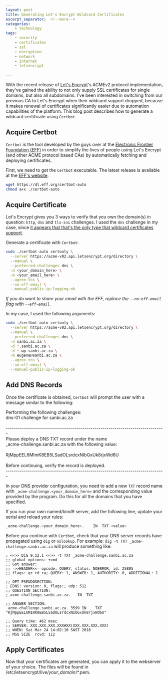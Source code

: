 ```yaml
---
layout: post
title: Generating Let's Encrypt Wildcard Certificates
excerpt_separator:  <!--more-->
categories:
    - technology
tags:
    - security
    - certificates
    - ssl
    - encryption
    - network
    - internet
    - letsencrypt
    
---
```

With the recent release of [Let's Encrypt](https://letsencrypt.org/)'s ACMEv2 protocol implementation, they've gained the ability to not only supply SSL certificates for single domains, but also all subdomains. I've been interested in switching from our previous CA to Let's Encrypt when their wildcard support dropped, because it makes renewal of certificates significantly easier due to automation capabilities of the platform. This blog post describes how to generate a wildcard certificate using `Certbot`.

<!--more-->
## Acquire Certbot
`Certbot` is the tool developed by the guys over at the [Electronic Frontier Foundation (EFF)](https://www.eff.org/) in order to simplify the lives of people using Let's Encrypt (and other ACME protocol based CAs) by automatically fetching and deploying certificates.

First, we need to get the `Certbot` executable. The latest release is available at the [EFF's website](https://dl.eff.org/certbot-auto).

```bash
wget https://dl.eff.org/certbot-auto
chmod a+x ./certbot-auto
```

## Acquire Certificate
Let's Encrypt gives you 3 ways to verify that you own the domain(s) in question: `http`, `dns` and `tls-sni` challenges. I used the `dns` challenge in my case, since [it appears that that's the only type that wildcard certificates support](https://community.letsencrypt.org/t/acme-v2-and-wildcard-certificate-support-is-live/55579).

Generate a certificate with `Certbot`:
```bash
sudo ./certbot-auto certonly \
  --server https://acme-v02.api.letsencrypt.org/directory \
  --manual \
  --preferred-challenges dns \
  -d <your_domain_here> \
  -m <your_email_here> \
  --agree-tos \
  --no-eff-email \
  --manual-public-ip-logging-ok
```
_If you do want to share your email with the EFF, replace the `--no-eff-email` flag with `--eff-email`._

In my case, I used the following arguments:
```bash
sudo ./certbot-auto certonly \
  --server https://acme-v02.api.letsencrypt.org/directory \
  --manual \
  --preferred-challenges dns \
  -d sanbi.ac.za \
  -d *.sanbi.ac.za \
  -d *.wp.sanbi.ac.za \
  -m eugene@sanbi.ac.za \
  --agree-tos \
  --no-eff-email \
  --manual-public-ip-logging-ok
```

## Add DNS Records
Once the certificate is obtained, `Certbot` will prompt the user with a message similar to the following:

<div class="message">
Performing the following challenges:<br/>
dns-01 challenge for sanbi.ac.za<br/><br/>
-------------------------------------------------------------------------------<br/>
Please deploy a DNS TXT record under the name<br/>
_acme-challenge.sanbi.ac.za with the following value:<br/>
<br/>
RjMppEEL6MImK8EB5LSadOLsrdcxNIbGxUk8rjxWd6U<br/>
<br/>
Before continuing, verify the record is deployed.<br/>
-------------------------------------------------------------------------------
</div>

In your DNS provider configuration, you need to add a new `TXT` record name with `_acme-challenge.<your_domain_here>` and the corresponding value provided by the program. Do this for all the domains that you have specified.

If you run your own named/bind9 server, add the following line, update your serial and reload your rules:
```bash
_acme-challenge.<your_domain_here>.    IN  TXT <value>
```

Before you continue with `Certbot`, check that your DNS server records have propagated using `dig` or `nslookup`. For example: `dig -t TXT _acme-challenge.sanbi.ac.za` will produce something like:

```text
; <<>> DiG 9.12.1 <<>> -t TXT _acme-challenge.sanbi.ac.za
;; global options: +cmd
;; Got answer:
;; ->>HEADER<<- opcode: QUERY, status: NOERROR, id: 25805
;; flags: qr rd ra; QUERY: 1, ANSWER: 1, AUTHORITY: 0, ADDITIONAL: 1

;; OPT PSEUDOSECTION:
; EDNS: version: 0, flags:; udp: 512
;; QUESTION SECTION:
;_acme-challenge.sanbi.ac.za.	IN	TXT

;; ANSWER SECTION:
_acme-challenge.sanbi.ac.za. 3599 IN	TXT	"RjMppEEL6MImK8EB5LSadOLsrdcxNIbGxUk8rjxWd6U"

;; Query time: 462 msec
;; SERVER: XXX.XXX.XXX.XXX#XX(XXX.XXX.XXX.XXX)
;; WHEN: Sat Mar 24 14:02:10 SAST 2018
;; MSG SIZE  rcvd: 112
```

## Apply Certificates
Now that your certificates are generated, you can apply it to the webserver of your choice. The files will be found in /etc/letsencrypt/live/_your\_domain_/*.pem.